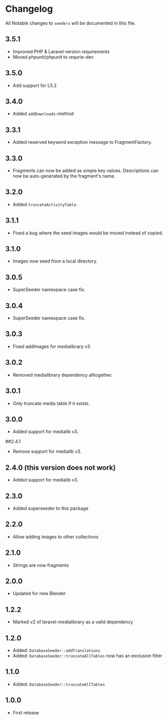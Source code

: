 # Changelog

All Notable changes to `seeders` will be documented in this file.

## 3.5.1
- Improved PHP & Laravel version requirements
- Moved phpunit/phpunit to requrie-dev

## 3.5.0
- Add support for L5.2

## 3.4.0
- Added `addDownloads`-method

## 3.3.1
- Added reserved keyword exception message to FragmentFactory.

## 3.3.0
- Fragments can now be added as simple key values. Descriptions can now be auto-generated by the fragment's name.

## 3.2.0
- Added `truncateActivityTable`.

## 3.1.1
- Fixed a bug where the seed images would be moved instead of copied.
 
## 3.1.0
- Images now seed from a local directory.

## 3.0.5
- SuperSeeder namespace case fix.

## 3.0.4
- SuperSeeder namespace case fix.

## 3.0.3
- Fixed addImages for medialibrary v3.

## 3.0.2
- Removed medialibrary dependency alltogether.

## 3.0.1
- Only truncate media table if it exists.

## 3.0.0
- Added support for medialib v3. 

##2.4.1
- Remove support for medialib v3.

## 2.4.0 (this version does not work)
- Added support for medialib v3. 

## 2.3.0
- Added superseeder to this package

## 2.2.0
- Allow adding images to other collections

## 2.1.0
- Strings are now fragments

## 2.0.0
- Updated for new Blender

## 1.2.2
- Marked v2 of laravel-medialibrary as a valid dependency

## 1.2.0
- Added: `DatabaseSeeder::addTranslations`
- Added: `DatabaseSeeder::truncateAllTables` now has an exclusion filter

## 1.1.0
- Added: `DatabaseSeeder::truncateAllTables`

## 1.0.0
- First release
